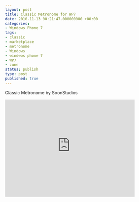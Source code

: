 ```yaml
---
layout: post
title: Classic Metronome for WP7
date: 2010-11-13 00:21:47.000000000 +00:00
categories:
- Windows Phone 7
tags:
- classic
- marketplace
- metronome
- Windows
- windwos phone 7
- WP7
- zune
status: publish
type: post
published: true
---
```

Classic Metronome by SoonStudios  
<iframe width="420" height="315" src="https://www.youtube.com/embed/bc6stK_aDUs" frameborder="0" allowfullscreen></iframe>
